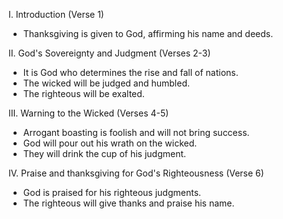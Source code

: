 I. Introduction (Verse 1)
- Thanksgiving is given to God, affirming his name and deeds.

II. God's Sovereignty and Judgment (Verses 2-3)
- It is God who determines the rise and fall of nations.
- The wicked will be judged and humbled.
- The righteous will be exalted.

III. Warning to the Wicked (Verses 4-5)
- Arrogant boasting is foolish and will not bring success.
- God will pour out his wrath on the wicked.
- They will drink the cup of his judgment.

IV. Praise and thanksgiving for God's Righteousness (Verse 6)
- God is praised for his righteous judgments.
- The righteous will give thanks and praise his name.
